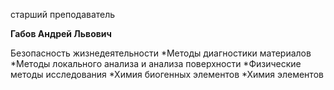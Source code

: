 старший преподаватель



**Габов Андрей Львович**

Безопасность жизнедеятельности
	*Методы диагностики материалов
	*Методы локального анализа и анализа поверхности
	*Физические методы исследования
	*Химия биогенных элементов
	*Химия элементов